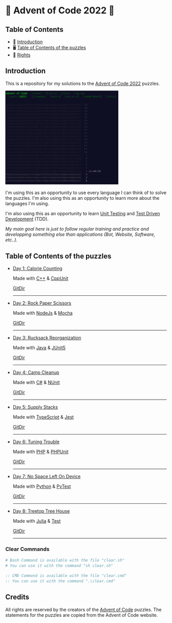 # 🎄 Advent of Code 2022 🎁

## Table of Contents

- 🎁 [Introduction](#introduction)
- 🖥️ [Table of Contents of the puzzles](#table-of-contents-of-the-puzzles)
- 🎄 [Rights](#rights)

## Introduction

This is a repository for my solutions to the [Advent of Code 2022](https://adventofcode.com/2022) puzzles.

<img class="main-webpage" src="./img/website.png" height= 20% width=70%>

I'm using this as an opportunity to use every language I can think of to solve the puzzles. I'm also using this as an opportunity to learn more about the languages I'm using.

I'm also using this as an opportunity to learn [Unit Testing](https://en.wikipedia.org/wiki/Unit_testing) and [Test Driven Development](https://en.wikipedia.org/wiki/Test-driven_development) (TDD).

_My main goal here is just to follow regular training and practice and developping something else than applications (Bot, Website, Software, etc..)._

## Table of Contents of the puzzles

- [Day 1: Calorie Counting](https://adventofcode.com/2022/day/1)

  Made with [C++](https://www.cplusplus.com/) & [CppUnit](https://wiki.freedesktop.org/www/Software/cppunit/)

  [GitDir](https://github.com/Eric-Philippe/Calendrier-IT/tree/master/Day1)

  ***

- [Day 2: Rock Paper Scissors](https://adventofcode.com/2022/day/2)

  Made with [NodeJs](https://nodejs.org/en/) & [Mocha](https://mochajs.org/)

  [GitDir](https://github.com/Eric-Philippe/Calendrier-IT/tree/master/Day2)

  ***

- [Day 3: Rucksack Reorganization](https://adventofcode.com/2022/day/3)

  Made with [Java](https://www.java.com/en/) & [JUnit5](https://junit.org/junit5/)

  [GitDir](https://github.com/Eric-Philippe/Calendrier-IT/tree/master/Day3)

  ***

- [Day 4: Camp Cleanup](https://adventofcode.com/2022/day/4)

  Made with [C#](https://docs.microsoft.com/en-us/dotnet/csharp/) & [NUnit](https://nunit.org/)

  [GitDir](https://github.com/Eric-Philippe/Calendrier-IT/tree/master/Day4)

  ***

- [Day 5: Supply Stacks](https://adventofcode.com/2022/day/5)

  Made with [TypeScript](https://www.typescriptlang.org/) & [Jest](https://jestjs.io/)

  [GitDir](https://github.com/Eric-Philippe/Calendrier-IT/tree/master/Day5)

  ***

- [Day 6: Tuning Trouble](https://adventofcode.com/2022/day/6)

  Made with [PHP](https://www.php.net/) & [PHPUnit](https://phpunit.de/)

  [GitDir](https://github.com/Eric-Philippe/Calendrier-IT/tree/master/Day6)

  ***

- [Day 7: No Space Left On Device](https://adventofcode.com/2022/day/7)

  Made with [Python](https://www.python.org/) & [PyTest](https://docs.pytest.org/en/stable/)

  [GitDir](https://github.com/Eric-Philippe/Calendrier-IT/tree/master/Day7)

  ***

- [Day 8: Treetop Tree House](https://adventofcode.com/2022/day/8)

  Made with [Julia](https://julialang.org/) & [Test](https://julialang.org/)

  [GitDir](https://github.com/Eric-Philippe/Calendrier-IT/tree/master/Day8)

  ***

### Clear Commands

```bash
# Bash Command is available with the file "clear.sh"
# You can use it with the command "sh clear.sh"
```

```cmd
:: CMD Command is available with the file "clear.cmd"
:: You can use it with the command ".\clear.cmd"
```

## Credits

All rights are reserved by the creators of the [Advent of Code](https://adventofcode.com/2022) puzzles. The statements for the puzzles are copied from the Advent of Code website.
